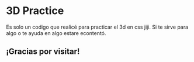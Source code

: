 # 3D Practice

Es solo un codigo que realicé para practicar el 3d en css jiji. Si te sirve para algo o te ayuda en algo estare econtentó.
## ¡Gracias por visitar!
